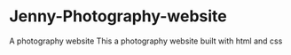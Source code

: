 # Jenny-Photography-website
A photography website
This a photography website built with html and css
